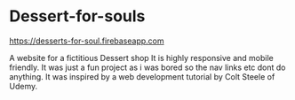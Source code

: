 # Dessert-for-souls
https://desserts-for-soul.firebaseapp.com

A website for a fictitious Dessert shop
It is highly responsive and mobile friendly.
It was just a fun project as i was bored so the nav links etc dont do anything.
It was inspired by a web development tutorial by Colt Steele of Udemy.
